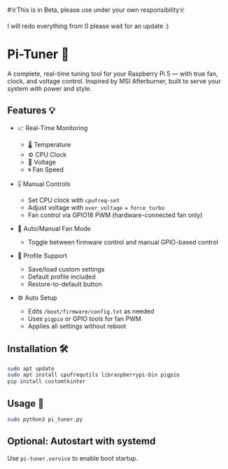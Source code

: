 #☠️This is in Beta, please use under your own responsibility☠️ 

I will redo everything from 0 please wait for an update :)

# Pi-Tuner 🐾

A complete, real-time tuning tool for your Raspberry Pi 5 — with true fan, clock, and voltage control. Inspired by MSI Afterburner, built to serve your system with power and style.

## Features 💡

- 📈 Real-Time Monitoring
  - 🌡️ Temperature
  - ⚙️ CPU Clock
  - 🔋 Voltage
  - 🌀 Fan Speed

- 🎚️ Manual Controls
  - Set CPU clock with `cpufreq-set`
  - Adjust voltage with `over_voltage` + `force_turbo`
  - Fan control via GPIO18 PWM (hardware-connected fan only)

- 🔁 Auto/Manual Fan Mode
  - Toggle between firmware control and manual GPIO-based control

- 💾 Profile Support
  - Save/load custom settings
  - Default profile included
  - Restore-to-default button

- ⚙️ Auto Setup
  - Edits `/boot/firmware/config.txt` as needed
  - Uses `pigpio` or GPIO tools for fan PWM
  - Applies all settings without reboot

## Installation 🛠

```bash
sudo apt update
sudo apt install cpufrequtils libraspberrypi-bin pigpio
pip install customtkinter
```

## Usage 🚀

```bash
sudo python3 pi_tuner.py
```

## Optional: Autostart with systemd

Use `pi-tuner.service` to enable boot startup.
